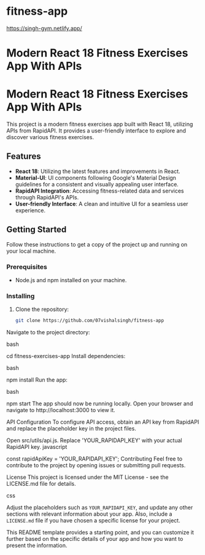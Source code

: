 # fitness-app
 https://singh-gym.netlify.app/
# Modern React 18 Fitness Exercises App With APIs

# Modern React 18 Fitness Exercises App With APIs

This project is a modern fitness exercises app built with React 18, utilizing APIs from RapidAPI. It provides a user-friendly interface to explore and discover various fitness exercises.

## Features

- **React 18**: Utilizing the latest features and improvements in React.
- **Material-UI**: UI components following Google's Material Design guidelines for a consistent and visually appealing user interface.
- **RapidAPI Integration**: Accessing fitness-related data and services through RapidAPI's APIs.
- **User-friendly Interface**: A clean and intuitive UI for a seamless user experience.

## Getting Started

Follow these instructions to get a copy of the project up and running on your local machine.

### Prerequisites

- Node.js and npm installed on your machine.

### Installing

1. Clone the repository:

   ```bash
   git clone https://github.com/07vishalsingh/fitness-app
Navigate to the project directory:

bash

cd fitness-exercises-app
Install dependencies:

bash

npm install
Run the app:

bash

npm start
The app should now be running locally. Open your browser and navigate to http://localhost:3000 to view it.

API Configuration
To configure API access, obtain an API key from RapidAPI and replace the placeholder key in the project files.

Open src/utils/api.js.
Replace 'YOUR_RAPIDAPI_KEY' with your actual RapidAPI key.
javascript

const rapidApiKey = 'YOUR_RAPIDAPI_KEY';
Contributing
Feel free to contribute to the project by opening issues or submitting pull requests.

License
This project is licensed under the MIT License - see the LICENSE.md file for details.

css


Adjust the placeholders such as `YOUR_RAPIDAPI_KEY`, and update any other sections with relevant information about your app. Also, include a `LICENSE.md` file if you have chosen a specific license for your project.

This README template provides a starting point, and you can customize it further based on the specific details of your app and how you want to present the information.

